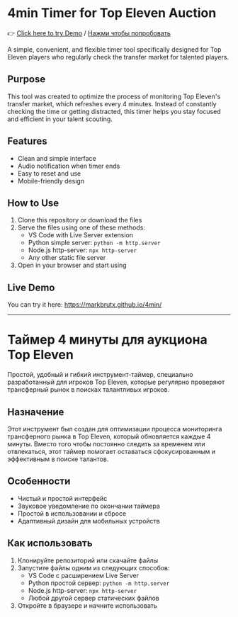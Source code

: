 # 4min Timer for Top Eleven Auction

👉 [Click here to try Demo](https://canada4k.github.io/4min/) / [Нажми чтобы попробовать](https://canada4k.github.io/4min/)

A simple, convenient, and flexible timer tool specifically designed for Top Eleven players who regularly check the transfer market for talented players.

## Purpose

This tool was created to optimize the process of monitoring Top Eleven's transfer market, which refreshes every 4 minutes. Instead of constantly checking the time or getting distracted, this timer helps you stay focused and efficient in your talent scouting.

## Features

- Clean and simple interface
- Audio notification when timer ends
- Easy to reset and use
- Mobile-friendly design

## How to Use

1. Clone this repository or download the files
2. Serve the files using one of these methods:
   - VS Code with Live Server extension
   - Python simple server: `python -m http.server`
   - Node.js http-server: `npx http-server`
   - Any other static file server
3. Open in your browser and start using

## Live Demo

You can try it here: https://markbrutx.github.io/4min/

---

# Таймер 4 минуты для аукциона Top Eleven

Простой, удобный и гибкий инструмент-таймер, специально разработанный для игроков Top Eleven, которые регулярно проверяют трансферный рынок в поисках талантливых игроков.

## Назначение

Этот инструмент был создан для оптимизации процесса мониторинга трансферного рынка в Top Eleven, который обновляется каждые 4 минуты. Вместо того чтобы постоянно следить за временем или отвлекаться, этот таймер помогает оставаться сфокусированным и эффективным в поиске талантов.

## Особенности

- Чистый и простой интерфейс
- Звуковое уведомление по окончании таймера
- Простой в использовании и сбросе
- Адаптивный дизайн для мобильных устройств

## Как использовать

1. Клонируйте репозиторий или скачайте файлы
2. Запустите файлы одним из следующих способов:
   - VS Code с расширением Live Server
   - Python простой сервер: `python -m http.server`
   - Node.js http-server: `npx http-server`
   - Любой другой сервер статических файлов
3. Откройте в браузере и начните использовать
